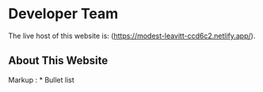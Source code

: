 # Developer Team 

The live host of this website is: (https://modest-leavitt-ccd6c2.netlify.app/).

## About This Website

 Markup : * Bullet list

